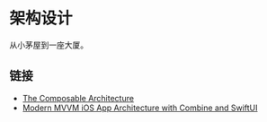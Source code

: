 # 架构设计

从小茅屋到一座大厦。

## 链接

- [The Composable Architecture](https://github.com/pointfreeco/swift-composable-architecture)
- [Modern MVVM iOS App Architecture with Combine and SwiftUI](https://www.vadimbulavin.com/modern-mvvm-ios-app-architecture-with-combine-and-swiftui/)

